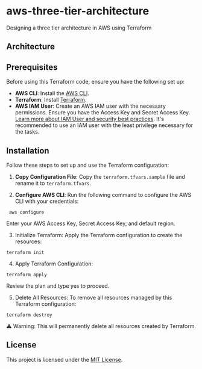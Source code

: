 # aws-three-tier-architecture
Designing a three tier architecture in AWS using Terraform


## Architecture


## Prerequisites

Before using this Terraform code, ensure you have the following set up:

- **AWS CLI**: Install the [AWS CLI](https://docs.aws.amazon.com/cli/latest/userguide/getting-started-install.html).
- **Terraform**: Install [Terraform](https://developer.hashicorp.com/terraform/tutorials/aws-get-started/install-cli).
- **AWS IAM User**: Create an AWS IAM user with the necessary permissions. Ensure you have the Access Key and Secret Access Key. [Learn more about IAM User and security best practices](https://docs.aws.amazon.com/IAM/latest/UserGuide/id_users_create.html). It's recommended to use an IAM user with the least privilege necessary for the tasks.


## Installation
Follow these steps to set up and use the Terraform configuration:

1.  **Copy Configuration File**: Copy the `terraform.tfvars.sample` file and rename it to `terraform.tfvars`. 

2. **Configure AWS CLI**: Run the following command to configure the AWS CLI with your credentials: 
```shell
 aws configure
```
Enter your AWS Access Key, Secret Access Key, and default region.

3. Initialize Terraform: Apply the Terraform configuration to create the resources:
```shell
terraform init
```

4. Apply Terraform Configuration:  
```shell
terraform apply
```
Review the plan and type yes to proceed.

5. Delete All Resources: To remove all resources managed by this Terraform configuration:
```shell
terraform destroy
```
⚠️ Warning: This will permanently delete all resources created by Terraform.


## License
This project is licensed under the [MIT License](LICENSE).